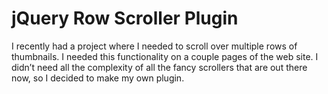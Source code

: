 jQuery Row Scroller Plugin
==========

I recently had a project where I needed to scroll over multiple rows of thumbnails. I needed this functionality on a couple pages of the web site. I didn’t need all the complexity of all the fancy scrollers that are out there now, so I decided to make my own plugin.
